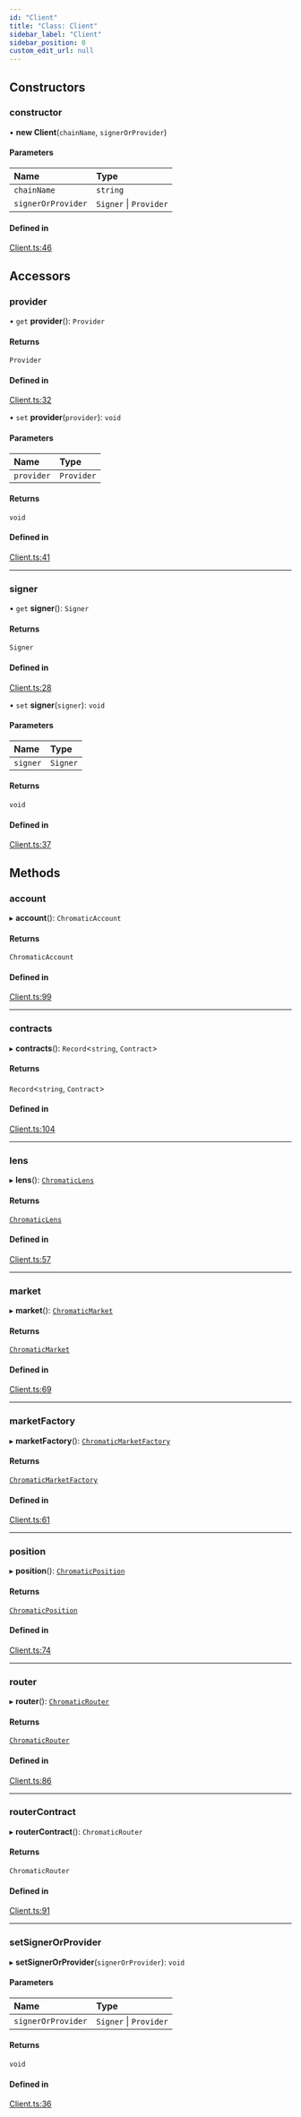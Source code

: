 ```yaml
---
id: "Client"
title: "Class: Client"
sidebar_label: "Client"
sidebar_position: 0
custom_edit_url: null
---
```


## Constructors

### constructor

• **new Client**(`chainName`, `signerOrProvider`)

#### Parameters

| Name | Type |
| :------ | :------ |
| `chainName` | `string` |
| `signerOrProvider` | `Signer` \| `Provider` |

#### Defined in

[Client.ts:46](https://github.com/chromatic-protocol/sdk/blob/f9c6d1a/src/Client.ts#L46)

## Accessors

### provider

• `get` **provider**(): `Provider`

#### Returns

`Provider`

#### Defined in

[Client.ts:32](https://github.com/chromatic-protocol/sdk/blob/f9c6d1a/src/Client.ts#L32)

• `set` **provider**(`provider`): `void`

#### Parameters

| Name | Type |
| :------ | :------ |
| `provider` | `Provider` |

#### Returns

`void`

#### Defined in

[Client.ts:41](https://github.com/chromatic-protocol/sdk/blob/f9c6d1a/src/Client.ts#L41)

___

### signer

• `get` **signer**(): `Signer`

#### Returns

`Signer`

#### Defined in

[Client.ts:28](https://github.com/chromatic-protocol/sdk/blob/f9c6d1a/src/Client.ts#L28)

• `set` **signer**(`signer`): `void`

#### Parameters

| Name | Type |
| :------ | :------ |
| `signer` | `Signer` |

#### Returns

`void`

#### Defined in

[Client.ts:37](https://github.com/chromatic-protocol/sdk/blob/f9c6d1a/src/Client.ts#L37)

## Methods

### account

▸ **account**(): `ChromaticAccount`

#### Returns

`ChromaticAccount`

#### Defined in

[Client.ts:99](https://github.com/chromatic-protocol/sdk/blob/f9c6d1a/src/Client.ts#L99)

___

### contracts

▸ **contracts**(): `Record`<`string`, `Contract`\>

#### Returns

`Record`<`string`, `Contract`\>

#### Defined in

[Client.ts:104](https://github.com/chromatic-protocol/sdk/blob/f9c6d1a/src/Client.ts#L104)

___

### lens

▸ **lens**(): [`ChromaticLens`](ChromaticLens.md)

#### Returns

[`ChromaticLens`](ChromaticLens.md)

#### Defined in

[Client.ts:57](https://github.com/chromatic-protocol/sdk/blob/f9c6d1a/src/Client.ts#L57)

___

### market

▸ **market**(): [`ChromaticMarket`](ChromaticMarket.md)

#### Returns

[`ChromaticMarket`](ChromaticMarket.md)

#### Defined in

[Client.ts:69](https://github.com/chromatic-protocol/sdk/blob/f9c6d1a/src/Client.ts#L69)

___

### marketFactory

▸ **marketFactory**(): [`ChromaticMarketFactory`](ChromaticMarketFactory.md)

#### Returns

[`ChromaticMarketFactory`](ChromaticMarketFactory.md)

#### Defined in

[Client.ts:61](https://github.com/chromatic-protocol/sdk/blob/f9c6d1a/src/Client.ts#L61)

___

### position

▸ **position**(): [`ChromaticPosition`](ChromaticPosition.md)

#### Returns

[`ChromaticPosition`](ChromaticPosition.md)

#### Defined in

[Client.ts:74](https://github.com/chromatic-protocol/sdk/blob/f9c6d1a/src/Client.ts#L74)

___

### router

▸ **router**(): [`ChromaticRouter`](ChromaticRouter.md)

#### Returns

[`ChromaticRouter`](ChromaticRouter.md)

#### Defined in

[Client.ts:86](https://github.com/chromatic-protocol/sdk/blob/f9c6d1a/src/Client.ts#L86)

___

### routerContract

▸ **routerContract**(): `ChromaticRouter`

#### Returns

`ChromaticRouter`

#### Defined in

[Client.ts:91](https://github.com/chromatic-protocol/sdk/blob/f9c6d1a/src/Client.ts#L91)

___

### setSignerOrProvider

▸ **setSignerOrProvider**(`signerOrProvider`): `void`

#### Parameters

| Name | Type |
| :------ | :------ |
| `signerOrProvider` | `Signer` \| `Provider` |

#### Returns

`void`

#### Defined in

[Client.ts:36](https://github.com/chromatic-protocol/sdk/blob/f9c6d1a/src/Client.ts#L36)
